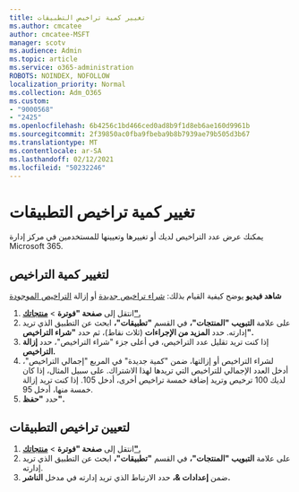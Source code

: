 ```yaml
---
title: تغيير كمية تراخيص التطبيقات
ms.author: cmcatee
author: cmcatee-MSFT
manager: scotv
ms.audience: Admin
ms.topic: article
ms.service: o365-administration
ROBOTS: NOINDEX, NOFOLLOW
localization_priority: Normal
ms.collection: Adm_O365
ms.custom:
- "9000568"
- "2425"
ms.openlocfilehash: 6b4256c1bd466ced0ad8b9f1d8eb6ae160d9961b
ms.sourcegitcommit: 2f39850ac0fba9fbeba9b8b7939ae79b505d3b67
ms.translationtype: MT
ms.contentlocale: ar-SA
ms.lasthandoff: 02/12/2021
ms.locfileid: "50232246"
---
```

# <a name="change-app-license-quantity"></a>تغيير كمية تراخيص التطبيقات

يمكنك عرض عدد التراخيص لديك أو تغييرها وتعيينها للمستخدمين في مركز إدارة Microsoft 365.

## <a name="to-change-license-quantity"></a>لتغيير كمية التراخيص

**شاهد فيديو** يوضح كيفية القيام بذلك: [شراء تراخيص جديدة](https://go.microsoft.com/fwlink/p/?linkid=2154857) أو إزالة [التراخيص الموجودة](https://go.microsoft.com/fwlink/p/?linkid=2154938)

1. انتقل إلى **صفحة "فوترة**  >  **[منتجاتك".](https://go.microsoft.com/fwlink/p/?linkid=842054)**
2. على علامة **التبويب "المنتجات"،** في القسم **"تطبيقات"،** ابحث عن التطبيق الذي تريد إدارته. حدد **المزيد من الإجراءات** (ثلاث نقاط)، ثم حدد **"شراء التراخيص".**
3. إذا كنت تريد تقليل عدد التراخيص، في  أعلى جزء "شراء التراخيص"، حدد **إزالة التراخيص.**
4. لشراء التراخيص أو إزالتها، ضمن  "كمية جديدة" في المربع "إجمالي التراخيص"، أدخل العدد الإجمالي للتراخيص التي تريدها لهذا الاشتراك.  على سبيل المثال، إذا كان لديك 100 ترخيص وتريد إضافة خمسة تراخيص أخرى، أدخل 105. إذا كنت تريد إزالة خمسة منها، أدخل 95.
5. حدد **"حفظ".**

## <a name="to-assign-app-licenses"></a>لتعيين تراخيص التطبيقات

1. انتقل إلى **صفحة "فوترة**  >  **[منتجاتك".](https://go.microsoft.com/fwlink/p/?linkid=842054)**
2. على علامة **التبويب "المنتجات"،** في القسم **"تطبيقات"،** ابحث عن التطبيق الذي تريد إدارته.
3. ضمن **إعدادات &،** حدد الارتباط الذي تريد إدارته في مدخل **الناشر.**